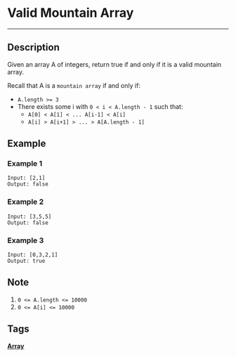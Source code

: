 # Valid Mountain Array 
-----
## Description
Given an array A of integers, return true if and only if it is a valid mountain array.

Recall that A is a `mountain array` if and only if:

* `A.length >= 3`
* There exists some i with `0 < i < A.length - 1` such that:
    * `A[0] < A[1] < ... A[i-1] < A[i]`
    * `A[i] > A[i+1] > ... > A[A.length - 1]`

## Example
### Example 1
```
Input: [2,1]
Output: false
```

### Example 2
```
Input: [3,5,5]
Output: false
```

### Example 3
```
Input: [0,3,2,1]
Output: true
```

## Note
1. `0 <= A.length <= 10000`
2. `0 <= A[i] <= 10000`

## Tags
**[Array](https://leetcode.com/tag/array)**
